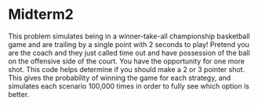 # Midterm2
This problem simulates being in a winner-take-all championship basketball game and are trailing by a single point with 2 seconds to play! Pretend you are the coach and they just called time out and have possession of the ball on the offensive side of the court. You have the opportunity for one more shot. This code helps determine if you should make a 2 or 3 pointer shot. This gives the probability of winning the game for each strategy, and simulates each scenario 100,000 times in order to fully see which option is better. 
